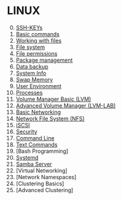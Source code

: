 # LINUX

0. [SSH-KEYs](../LINUXs/Contents/SSH_Key.md)
1. [Basic commands](../LINUXs/Contents/Basic_Commands.md)
2. [Working with files](../LINUXs/Contents/Working_With_Files.md)
3. [File system](../LINUXs/Contents/File_System.md)
4. [File permissions](../LINUXs/Contents/File_Permissions.md)
5. [Package management](../LINUXs/Contents/Package_Management.md)
6. [Data backup](../LINUXs/Contents/Data_Backup.md)
7. [System Info](../LINUXs/Contents/System_Info.md)
8. [Swap Memory](../LINUXs/Contents/Swap_Memory.md)
9. [User Environment](../LINUXs/Contents/User_Environment.md)
10. [Processes](../LINUXs/Contents/Processes.md)
11. [Volume Manager Basic (LVM)](../LINUXs/Contents/Volume_Manager_Basics.md)
12. [Advanced Volume Manager (LVM-LAB)](../LINUXs/Contents/Advanced_Volume_Manager.md)
13. [Basic Networking](../LINUXs/Contents/Networking.md)
14. [Network File System (NFS)](../LINUXs/Contents/Network_File_System.md)
15. [iSCSI](../LINUXs/Contents/Shared_Storage_Iscsi)
16. [Security](../LINUXs/Contents/Basic_Security.md)
17. [Command Line](../LINUXs/Contents/Command_Line_Prompt.md)
18. [Text Commands](../LINUXs/Contents/Text_Commands.md)
19. [Bash Programming]
20. [Systemd](../LINUXs/Contents/Systemd.md)
21. [Samba Server](../LINUXs/Contents/Samba_Server.md)
22. [Virtual Networking]
23. [Network Namespaces]
24. [Clustering Basics]
25. [Advanced Clustering]